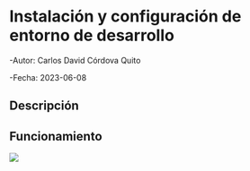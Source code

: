 # Instalación y configuración de entorno de desarrollo 

-Autor: Carlos David Córdova Quito

-Fecha: 2023-06-08

## Descripción

## Funcionamiento
![](img/ImagenFerrari.jpg)

